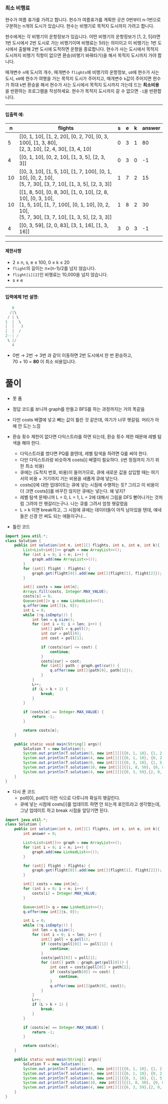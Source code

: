 ### 최소 비행료

현수가 여름 휴가를 가려고 합니다. 현수가 여름휴가를 계획한 곳은 0번부터 n-1번으로 구분하는 n개의 도시가 있습니다. 현수는 비행기로 목적지 도시까지 가려고 합니다.

현수에게는 각 비행기의 운항정보가 있습니다. 어떤 비행기의 운항정보가 \[1, 2, 5\]라면 1번 도시에서 2번 도시로 가는 비행기이며 비행료는 5라는 의미이고 이 비행기는 1번 도시에서 출발해 2번 도시에 도착하면 운항을 종료합니다. 현수가 사는 도시에서 목적지 도시까지 비행기 직항이 없으면 환승(비행기 바꿔타기)을 해서 목적지 도시까지 가야 합니다.

매개변수 `n`에 도시의 개수, 매개변수 `flights`에 비행기의 운항정보, `s0`에 현수가 사는 도시, `e0`에 현수가 여행을 가는 목적지 도시가 주어지고, 매개변수 `k`값이 주어지면 현수가 최대 `k`번 환승을 해서 현수가 사는 도시에서 목적지 도시까지 가는데 드는 **최소비용**을 반환하는 프로그램을 작성하세요. 현수가 목적지 도시까지 갈 수 없으면 `-1`을 반환합니다.

---

#### 입출력 예:

| n  | flights | s | e | k | answer |
|----|---------|---|---|---|--------|
| 5 | \[\[0, 1, 10], \[1, 2, 20], \[0, 2, 70], \[0, 3, 100], \[1, 3, 80], <br> \[2, 3, 10], \[2, 4, 30], \[3, 4, 10] | 0 | 3 | 1 | 80 |
| 4 | \[\[0, 1, 10], \[0, 2, 10], \[1, 3, 5], \[2, 3, 3]] | 0 | 3 | 0 | -1 |
| 10 | \[\[0, 3, 10], \[1, 5, 10], \[1, 7, 100], \[0, 1, 10], \[0, 2, 10], <br> \[5, 7, 30], \[3, 7, 10], \[1, 3, 5], \[2, 3, 3]] | 1 | 7 | 2 | 15 |
| 10 | \[\[1, 8, 50], \[0, 8, 30], \[1, 0, 10], \[2, 8, 10], \[0, 3, 10], <br> \[1, 5, 10], \[1, 7, 100], \[0, 1, 10], \[0, 2, 10], <br> \[5, 7, 30], \[3, 7, 10], \[1, 3, 5], \[2, 3, 3]] | 1 | 8 | 2 | 30 |
| 4 | \[\[0, 3, 59], \[2, 0, 83], \[3, 1, 16], \[1, 3, 16]] | 3 | 0 | 3 | -1 |

---

#### 제한사항

- 2 ≤ n, s, e ≤ 100, 0 ≤ k ≤ 20
- `flight`의 길이는 n×(n-1)/2를 넘지 않습니다.
- `flight[i][2]`인 비행료는 10,000을 넘지 않습니다.
- s ≠ e

---

#### 입력예제 1번 설명:
```lua
   0
  /|\
 / | \
1  |  \
|  |   3
|  |  /
2--| /
 \ |/
   4

```


- 0번 → 2번 → 3번 과 같이 이동하면 2번 도시에서 한 번 환승하고,  
  70 + 10 = **80** 이 최소 비용입니다.



# 풀이
- 못 품
- 정답 코드를 보니까 graph를 만들고 BFS를 하는 과정까지는 거의 똑같음
- 다만 costs 배열에 넣고 빼는 값이 틀린 것 같은데, 여기가 너무 헷갈림. 머리가 아예 안 도는 느낌
- 환승 횟수 제한이 없다면 다익스트라를 하면 되는데, 환승 횟수 제한 때문에 레벨 탐색을 해야 한다.
  - 다익스트라를 썼다면 PQ를 쓸텐데, 레벨 탐색을 하려면 Q를 써야 한다.
  - 다만 다익스트라랑 비슷하게 costs[i] 배열이 필요하다. (i번 정점까지 가기 위한 최소 비용)
  - 큐에는 (도착지 번호, 비용)이 들어가므로, 큐에 새로운 값을 삽입할 때는 여기서의 비용 + 거기까지 가는 비용을 새롭게 큐에 넣는다.
  - costs[i]에 대한 업데이트는 큐에 넣는 시점에 수행하는 듯? 그리고 이 비용이 더 크면 costs[i]를 바꾸진 않지만 큐에는 넣는다. 왜 넣지?
  - 레벨 탐색 문제니까 L = 0, L = 1, L = 2에 대해서 그림을 DFS 뻗어나가는 것처럼 그려야 안 헷갈리는구나. 나는 큐를 그려서 엄청 헷갈렸음
  - L > k 이면 break하고, 그 시점에 큐에는 데이터들이 아직 남아있을 텐데, 얘네들은 신경 안 써도 되는 애들이구나...

- 틀린 코드
```java
import java.util.*;
class Solution {
    public int solution(int n, int[][] flights, int s, int e, int k){
        List<List<int[]>> graph = new ArrayList<>();
        for (int i = 0; i < n; i++) {
            graph.add(new ArrayList<>());
        }
        for (int[] flight : flights) {
            graph.get(flight[0]).add(new int[]{flight[1], flight[2]});
        }

        int[] costs = new int[n];
        Arrays.fill(costs, Integer.MAX_VALUE);
        costs[s] = 0;
        Queue<int[]> q = new LinkedList<>();
        q.offer(new int[]{s, 0});
        int L = 0;
        while (!q.isEmpty()) {
            int len = q.size();
            for (int i = 0; i < len; i++) {
                int[] poll = q.poll();
                int cur = poll[0];
                int cost = poll[1];

                if (costs[cur] <= cost) {
                    continue;
                }
                costs[cur] = cost;
                for (int[] path : graph.get(cur)) {
                    q.offer(new int[]{path[0], path[1]});
                }
            }
            L++;
            if (L > k + 1) {
                break;
            }
        }

        if (costs[e] == Integer.MAX_VALUE) {
            return -1;
        }

        return costs[e];
    }

    public static void main(String[] args){
        Solution T = new Solution();
        System.out.println(T.solution(5, new int[][]{{0, 1, 10}, {1, 2, 20}, {0, 2, 70}, {0, 3, 100}, {1, 3, 80}, {2, 3, 10}, {2, 4, 30}, {3, 4, 10}}, 0, 3, 1));
        System.out.println(T.solution(4, new int[][]{{0, 1, 10}, {0, 2, 10}, {1, 3, 5}, {2, 3, 3}}, 0, 3, 0));
        System.out.println(T.solution(8, new int[][]{{0, 3, 10}, {1, 5, 10}, {1, 7, 100}, {0, 1, 10}, {0, 2, 10}, {5, 7, 30}, {3, 7, 10}, {1, 3, 5}, {2, 3, 3}}, 1, 7, 2));
        System.out.println(T.solution(10, new int[][]{{1, 8, 50}, {0, 8, 30}, {1, 0, 10}, {2, 8, 10}, {0, 3, 10}, {1, 5, 10}, {1, 7, 100}, {0, 1, 10}, {0, 2, 10}, {5, 7, 30}, {3, 7, 10}, {1, 3, 5}, {2, 3, 3}}, 1, 8, 2));
        System.out.println(T.solution(4, new int[][]{{0, 3, 59},{2, 0, 83}, {3, 1, 16}, {1, 3, 16}}, 3, 0, 3));
    }
}
```

- 다시 푼 코드
  - poll[0], poll[1] 이런 식으로 다루니까 확실히 헷갈린다.
  - 큐에 넣는 시점에 costs[i]를 업데이트 하면 안 되는게 포인트라고 생각했는데, 그냥 업데이트 하고 break 시점을 앞당기면 된다.
```java
import java.util.*;
class Solution {
    public int solution(int n, int[][] flights, int s, int e, int k){
        int answer = 0;

        List<List<int[]>> graph = new ArrayList<>();
        for (int i = 0; i < n; i++) {
            graph.add(new LinkedList<>());
        }

        for (int[] flight : flights) {
            graph.get(flight[0]).add(new int[]{flight[1], flight[2]});
        }

        int[] costs = new int[n];
        for (int i = 0; i < n; i++) {
            costs[i] = Integer.MAX_VALUE;
        }

        Queue<int[]> q = new LinkedList<>();
        q.offer(new int[]{s, 0});

        int L = 0;
        while (!q.isEmpty()) {
            int len = q.size();
            for (int i = 0; i < len; i++) {
                int[] poll = q.poll();
                if (costs[poll[0]] <= poll[1]) {
                    continue;
                }
                costs[poll[0]] = poll[1];
                for (int[] path : graph.get(poll[0])) {
                    int cost = costs[poll[0]] + path[1];
                    if (costs[path[0]] <= cost) {
                        continue;
                    }
                    q.offer(new int[]{path[0], cost});
                }
            }
            L++;
            if (L > k + 1) {
                break;
            }
        }

        if (costs[e] == Integer.MAX_VALUE) {
            return -1;
        }

        return costs[e];
    }

    public static void main(String[] args){
        Solution T = new Solution();
        System.out.println(T.solution(5, new int[][]{{0, 1, 10}, {1, 2, 20}, {0, 2, 70}, {0, 3, 100}, {1, 3, 80}, {2, 3, 10}, {2, 4, 30}, {3, 4, 10}}, 0, 3, 1));
        System.out.println(T.solution(4, new int[][]{{0, 1, 10}, {0, 2, 10}, {1, 3, 5}, {2, 3, 3}}, 0, 3, 0));
        System.out.println(T.solution(8, new int[][]{{0, 3, 10}, {1, 5, 10}, {1, 7, 100}, {0, 1, 10}, {0, 2, 10}, {5, 7, 30}, {3, 7, 10}, {1, 3, 5}, {2, 3, 3}}, 1, 7, 2));
        System.out.println(T.solution(10, new int[][]{{1, 8, 50}, {0, 8, 30}, {1, 0, 10}, {2, 8, 10}, {0, 3, 10}, {1, 5, 10}, {1, 7, 100}, {0, 1, 10}, {0, 2, 10}, {5, 7, 30}, {3, 7, 10}, {1, 3, 5}, {2, 3, 3}}, 1, 8, 2));
        System.out.println(T.solution(4, new int[][]{{0, 3, 59},{2, 0, 83}, {3, 1, 16}, {1, 3, 16}}, 3, 0, 3));
    }
}

```
